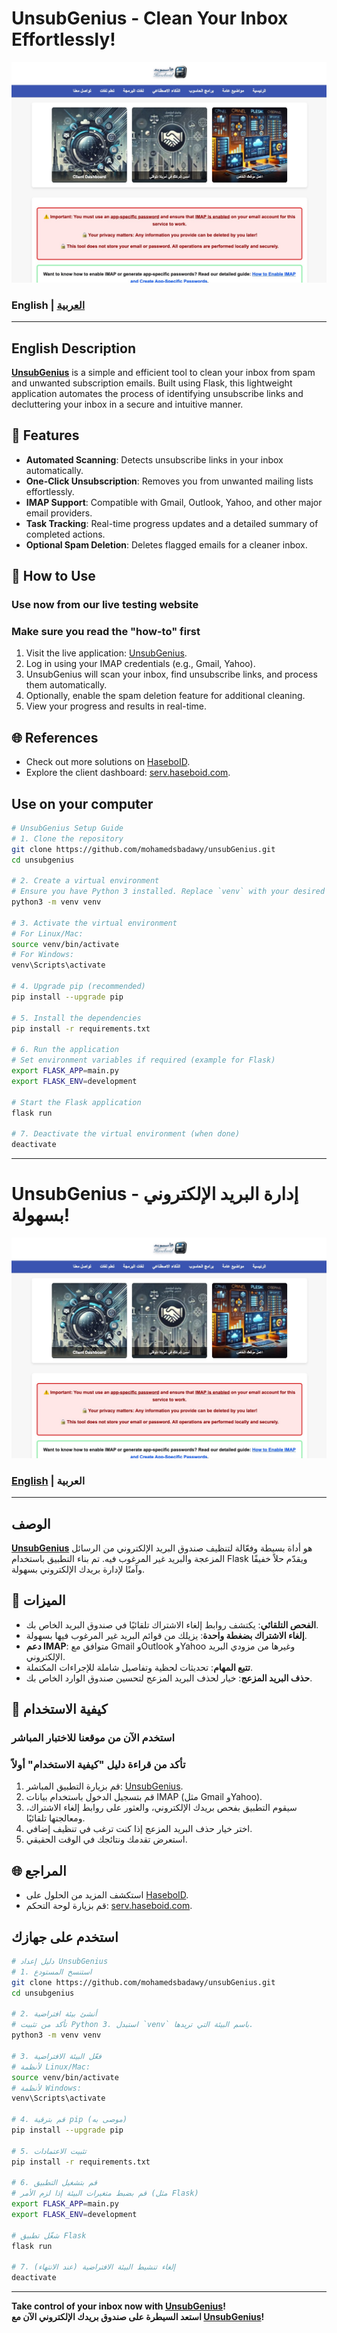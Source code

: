 # UnsubGenius - Clean Your Inbox Effortlessly!  
![UnsubGenius Banner](src/screenshot.jpg)

### English | [العربية](#unsubgenius---إدارة-البريد-الإلكتروني-بسهولة)

---

## English Description  

**[UnsubGenius](https://haseboid.com/unsub)** is a simple and efficient tool to clean your inbox from spam and unwanted subscription emails. Built using Flask, this lightweight application automates the process of identifying unsubscribe links and decluttering your inbox in a secure and intuitive manner.

## 🔑 Features  
- **Automated Scanning**: Detects unsubscribe links in your inbox automatically.  
- **One-Click Unsubscription**: Removes you from unwanted mailing lists effortlessly.  
- **IMAP Support**: Compatible with Gmail, Outlook, Yahoo, and other major email providers.  
- **Task Tracking**: Real-time progress updates and a detailed summary of completed actions.  
- **Optional Spam Deletion**: Deletes flagged emails for a cleaner inbox.

## 🔧 How to Use  
### Use now from our live testing website
### Make sure you read the "how-to" first  
1. Visit the live application: [UnsubGenius](https://haseboid.com/unsub).  
2. Log in using your IMAP credentials (e.g., Gmail, Yahoo).  
3. UnsubGenius will scan your inbox, find unsubscribe links, and process them automatically.  
4. Optionally, enable the spam deletion feature for additional cleaning.  
5. View your progress and results in real-time.

## 🌐 References  
- Check out more solutions on [HaseboID](https://haseboid.com).  
- Explore the client dashboard: [serv.haseboid.com](https://serv.haseboid.com).  

## Use on your computer  
```bash
# UnsubGenius Setup Guide
# 1. Clone the repository
git clone https://github.com/mohamedsbadawy/unsubGenius.git
cd unsubgenius

# 2. Create a virtual environment
# Ensure you have Python 3 installed. Replace `venv` with your desired environment name.
python3 -m venv venv

# 3. Activate the virtual environment
# For Linux/Mac:
source venv/bin/activate
# For Windows:
venv\Scripts\activate

# 4. Upgrade pip (recommended)
pip install --upgrade pip

# 5. Install the dependencies
pip install -r requirements.txt

# 6. Run the application
# Set environment variables if required (example for Flask)
export FLASK_APP=main.py
export FLASK_ENV=development

# Start the Flask application
flask run

# 7. Deactivate the virtual environment (when done)
deactivate
```

---

# UnsubGenius - إدارة البريد الإلكتروني بسهولة!  
![UnsubGenius Banner](src/screenshot.jpg)

### [English](#english-description) | العربية

---

## الوصف  

**[UnsubGenius](https://haseboid.com/unsub)** هو أداة بسيطة وفعّالة لتنظيف صندوق البريد الإلكتروني من الرسائل المزعجة والبريد غير المرغوب فيه. تم بناء التطبيق باستخدام Flask ويقدّم حلاً خفيفًا وآمنًا لإدارة بريدك الإلكتروني بسهولة.

## 🔑 الميزات  
- **الفحص التلقائي**: يكتشف روابط إلغاء الاشتراك تلقائيًا في صندوق البريد الخاص بك.  
- **إلغاء الاشتراك بضغطة واحدة**: يزيلك من قوائم البريد غير المرغوب فيها بسهولة.  
- **دعم IMAP**: متوافق مع Gmail وOutlook وYahoo وغيرها من مزودي البريد الإلكتروني.  
- **تتبع المهام**: تحديثات لحظية وتفاصيل شاملة للإجراءات المكتملة.  
- **حذف البريد المزعج**: خيار لحذف البريد المزعج لتحسين صندوق الوارد الخاص بك.

## 🔧 كيفية الاستخدام  
### استخدم الآن من موقعنا للاختبار المباشر
### تأكد من قراءة دليل "كيفية الاستخدام" أولاً  
1. قم بزيارة التطبيق المباشر: [UnsubGenius](https://haseboid.com/unsub).  
2. قم بتسجيل الدخول باستخدام بيانات IMAP (مثل Gmail وYahoo).  
3. سيقوم التطبيق بفحص بريدك الإلكتروني، والعثور على روابط إلغاء الاشتراك، ومعالجتها تلقائيًا.  
4. اختر خيار حذف البريد المزعج إذا كنت ترغب في تنظيف إضافي.  
5. استعرض تقدمك ونتائجك في الوقت الحقيقي.

## 🌐 المراجع  
- استكشف المزيد من الحلول على [HaseboID](https://haseboid.com).  
- قم بزيارة لوحة التحكم: [serv.haseboid.com](https://serv.haseboid.com).  

## استخدم على جهازك  
```bash
# دليل إعداد UnsubGenius
# 1. استنسخ المستودع
git clone https://github.com/mohamedsbadawy/unsubGenius.git
cd unsubgenius

# 2. أنشئ بيئة افتراضية
# تأكد من تثبيت Python 3. استبدل `venv` باسم البيئة التي تريدها.
python3 -m venv venv

# 3. فعّل البيئة الافتراضية
# لأنظمة Linux/Mac:
source venv/bin/activate
# لأنظمة Windows:
venv\Scripts\activate

# 4. قم بترقية pip (موصى به)
pip install --upgrade pip

# 5. تثبيت الاعتمادات
pip install -r requirements.txt

# 6. قم بتشغيل التطبيق
# قم بضبط متغيرات البيئة إذا لزم الأمر (مثل Flask)
export FLASK_APP=main.py
export FLASK_ENV=development

# شغّل تطبيق Flask
flask run

# 7. إلغاء تنشيط البيئة الافتراضية (عند الانتهاء)
deactivate
```

---
**Take control of your inbox now with [UnsubGenius](https://haseboid.com/unsub)!**  
**استعد السيطرة على صندوق بريدك الإلكتروني الآن مع [UnsubGenius](https://haseboid.com/unsub)!**

